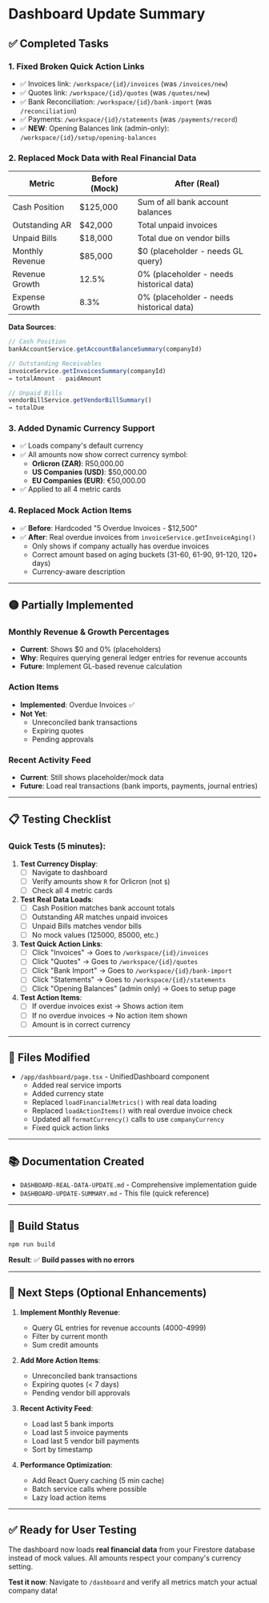# Dashboard Update Summary

## ✅ Completed Tasks

### 1. **Fixed Broken Quick Action Links**
- ✅ Invoices link: `/workspace/{id}/invoices` (was `/invoices/new`)
- ✅ Quotes link: `/workspace/{id}/quotes` (was `/quotes/new`)
- ✅ Bank Reconciliation: `/workspace/{id}/bank-import` (was `/reconciliation`)
- ✅ Payments: `/workspace/{id}/statements` (was `/payments/record`)
- ✅ **NEW**: Opening Balances link (admin-only): `/workspace/{id}/setup/opening-balances`

### 2. **Replaced Mock Data with Real Financial Data**

| Metric | Before (Mock) | After (Real) |
|--------|---------------|--------------|
| Cash Position | $125,000 | Sum of all bank account balances |
| Outstanding AR | $42,000 | Total unpaid invoices |
| Unpaid Bills | $18,000 | Total due on vendor bills |
| Monthly Revenue | $85,000 | $0 (placeholder - needs GL query) |
| Revenue Growth | 12.5% | 0% (placeholder - needs historical data) |
| Expense Growth | 8.3% | 0% (placeholder - needs historical data) |

**Data Sources**:
```typescript
// Cash Position
bankAccountService.getAccountBalanceSummary(companyId)

// Outstanding Receivables
invoiceService.getInvoicesSummary(companyId)
→ totalAmount - paidAmount

// Unpaid Bills
vendorBillService.getVendorBillSummary()
→ totalDue
```

### 3. **Added Dynamic Currency Support**
- ✅ Loads company's default currency
- ✅ All amounts now show correct currency symbol:
  - **Orlicron (ZAR)**: R50,000.00
  - **US Companies (USD)**: $50,000.00
  - **EU Companies (EUR)**: €50,000.00
- ✅ Applied to all 4 metric cards

### 4. **Replaced Mock Action Items**
- ✅ **Before**: Hardcoded "5 Overdue Invoices - $12,500"
- ✅ **After**: Real overdue invoices from `invoiceService.getInvoiceAging()`
  - Only shows if company actually has overdue invoices
  - Correct amount based on aging buckets (31-60, 61-90, 91-120, 120+ days)
  - Currency-aware description

---

## 🟡 Partially Implemented

### Monthly Revenue & Growth Percentages
- **Current**: Shows $0 and 0% (placeholders)
- **Why**: Requires querying general ledger entries for revenue accounts
- **Future**: Implement GL-based revenue calculation

### Action Items
- **Implemented**: Overdue Invoices ✅
- **Not Yet**:
  - Unreconciled bank transactions
  - Expiring quotes
  - Pending approvals

### Recent Activity Feed
- **Current**: Still shows placeholder/mock data
- **Future**: Load real transactions (bank imports, payments, journal entries)

---

## 📋 Testing Checklist

### Quick Tests (5 minutes):

1. **Test Currency Display**:
   - [ ] Navigate to dashboard
   - [ ] Verify amounts show `R` for Orlicron (not `$`)
   - [ ] Check all 4 metric cards

2. **Test Real Data Loads**:
   - [ ] Cash Position matches bank account totals
   - [ ] Outstanding AR matches unpaid invoices
   - [ ] Unpaid Bills matches vendor bills
   - [ ] No mock values (125000, 85000, etc.)

3. **Test Quick Action Links**:
   - [ ] Click "Invoices" → Goes to `/workspace/{id}/invoices`
   - [ ] Click "Quotes" → Goes to `/workspace/{id}/quotes`
   - [ ] Click "Bank Import" → Goes to `/workspace/{id}/bank-import`
   - [ ] Click "Statements" → Goes to `/workspace/{id}/statements`
   - [ ] Click "Opening Balances" (admin only) → Goes to setup page

4. **Test Action Items**:
   - [ ] If overdue invoices exist → Shows action item
   - [ ] If no overdue invoices → No action item shown
   - [ ] Amount is in correct currency

---

## 🔧 Files Modified

- `/app/dashboard/page.tsx` - UnifiedDashboard component
  - Added real service imports
  - Added currency state
  - Replaced `loadFinancialMetrics()` with real data loading
  - Replaced `loadActionItems()` with real overdue invoice check
  - Updated all `formatCurrency()` calls to use `companyCurrency`
  - Fixed quick action links

---

## 📚 Documentation Created

- `DASHBOARD-REAL-DATA-UPDATE.md` - Comprehensive implementation guide
- `DASHBOARD-UPDATE-SUMMARY.md` - This file (quick reference)

---

## 🚀 Build Status

```bash
npm run build
```
**Result**: ✅ **Build passes with no errors**

---

## 🎯 Next Steps (Optional Enhancements)

1. **Implement Monthly Revenue**:
   - Query GL entries for revenue accounts (4000-4999)
   - Filter by current month
   - Sum credit amounts

2. **Add More Action Items**:
   - Unreconciled bank transactions
   - Expiring quotes (< 7 days)
   - Pending vendor bill approvals

3. **Recent Activity Feed**:
   - Load last 5 bank imports
   - Load last 5 invoice payments
   - Load last 5 vendor bill payments
   - Sort by timestamp

4. **Performance Optimization**:
   - Add React Query caching (5 min cache)
   - Batch service calls where possible
   - Lazy load action items

---

## ✅ Ready for User Testing

The dashboard now loads **real financial data** from your Firestore database instead of mock values. All amounts respect your company's currency setting.

**Test it now**: Navigate to `/dashboard` and verify all metrics match your actual company data!
